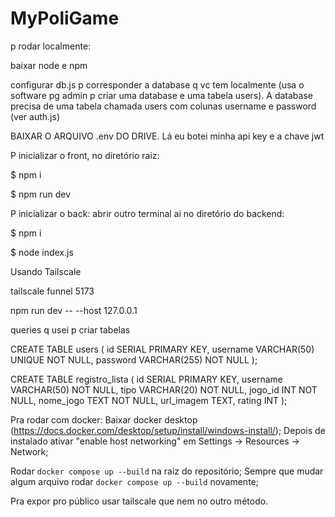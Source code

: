 # MyPoliGame
p rodar localmente:

baixar node e npm

configurar db.js p corresponder a database q vc tem localmente (usa o software pg admin p criar uma database e uma tabela users). A database precisa de uma tabela chamada users com colunas username e password (ver auth.js) 

BAIXAR O ARQUIVO .env DO DRIVE. Lá eu botei minha api key e a chave jwt

P inicializar o front, no diretório raiz:

$ npm i

$ npm run dev

P inicializar o back: abrir outro terminal ai no diretório do backend: 

$ npm i

$ node index.js

Usando Tailscale

tailscale funnel 5173

npm run dev -- --host 127.0.0.1

queries q usei p criar tabelas

CREATE TABLE users (
    id SERIAL PRIMARY KEY,
    username VARCHAR(50) UNIQUE NOT NULL,
    password VARCHAR(255) NOT NULL
);

CREATE TABLE registro_lista (
id SERIAL PRIMARY KEY,
username VARCHAR(50) NOT NULL,
tipo VARCHAR(20) NOT NULL,
jogo_id INT NOT NULL,
nome_jogo TEXT NOT NULL,
url_imagem TEXT,
rating INT
);

Pra rodar com docker:
Baixar docker desktop (https://docs.docker.com/desktop/setup/install/windows-install/);
Depois de instalado ativar "enable host networking" em Settings -> Resources -> Network;

Rodar `docker compose up --build` na raiz do repositório;
Sempre que mudar algum arquivo rodar `docker compose up --build` novamente;

Pra expor pro público usar tailscale que nem no outro método.














